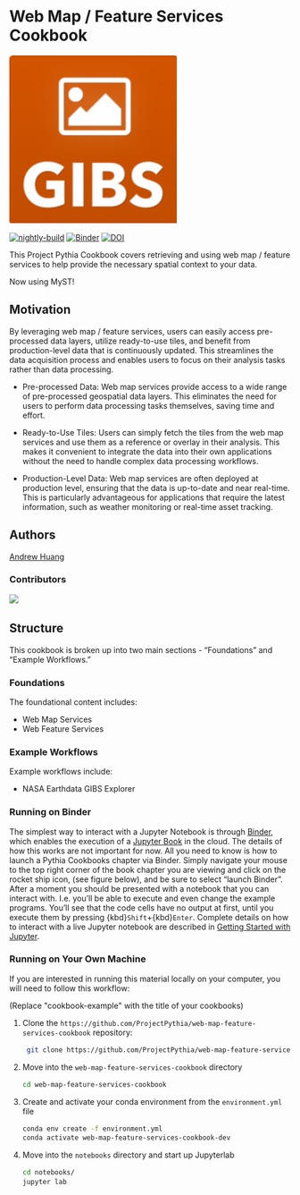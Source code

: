 # Web Map / Feature Services Cookbook

<img src="thumbnail.png" alt="thumbnail" width="300"/>

[![nightly-build](https://github.com/ProjectPythia/web-map-feature-services-cookbook/actions/workflows/nightly-build.yaml/badge.svg)](https://github.com/ProjectPythia/web-map-feature-services-cookbook/actions/workflows/nightly-build.yaml)
[![Binder](https://binder.projectpythia.org/badge_logo.svg)](https://binder.projectpythia.org/v2/gh/ProjectPythia/cookbook-template/main?labpath=notebooks)
[![DOI](https://zenodo.org/badge/653301659.svg)](https://zenodo.org/badge/latestdoi/653301659)

This Project Pythia Cookbook covers retrieving and using web map / feature services to help provide the necessary spatial context to your data.

Now using MyST!

## Motivation

By leveraging web map / feature services, users can easily access pre-processed data layers, utilize ready-to-use tiles, and benefit from production-level data that is continuously updated. This streamlines the data acquisition process and enables users to focus on their analysis tasks rather than data processing.

- Pre-processed Data: Web map services provide access to a wide range of pre-processed geospatial data layers. This eliminates the need for users to perform data processing tasks themselves, saving time and effort.

- Ready-to-Use Tiles: Users can simply fetch the tiles from the web map services and use them as a reference or overlay in their analysis. This makes it convenient to integrate the data into their own applications without the need to handle complex data processing workflows.

- Production-Level Data: Web map services are often deployed at production level, ensuring that the data is up-to-date and near real-time. This is particularly advantageous for applications that require the latest information, such as weather monitoring or real-time asset tracking.

## Authors

[Andrew Huang](https://github.com/ahuang11)

### Contributors

<a href="https://github.com/ProjectPythia/web-map-feature-services-cookbook/graphs/contributors">
  <img src="https://contrib.rocks/image?repo=ProjectPythia/web-map-feature-services-cookbook" />
</a>

## Structure

This cookbook is broken up into two main sections - “Foundations” and “Example Workflows.”

### Foundations

The foundational content includes:

- Web Map Services
- Web Feature Services

### Example Workflows

Example workflows include:

- NASA Earthdata GIBS Explorer

### Running on Binder

The simplest way to interact with a Jupyter Notebook is through
[Binder](https://binder.projectpythia.org/), which enables the execution of a
[Jupyter Book](https://jupyterbook.org) in the cloud. The details of how this works are not
important for now. All you need to know is how to launch a Pythia
Cookbooks chapter via Binder. Simply navigate your mouse to
the top right corner of the book chapter you are viewing and click
on the rocket ship icon, (see figure below), and be sure to select
“launch Binder”. After a moment you should be presented with a
notebook that you can interact with. I.e. you’ll be able to execute
and even change the example programs. You’ll see that the code cells
have no output at first, until you execute them by pressing
{kbd}`Shift`\+{kbd}`Enter`. Complete details on how to interact with
a live Jupyter notebook are described in [Getting Started with
Jupyter](https://foundations.projectpythia.org/foundations/getting-started-jupyter).

### Running on Your Own Machine

If you are interested in running this material locally on your computer, you will need to follow this workflow:

(Replace "cookbook-example" with the title of your cookbooks)

1. Clone the `https://github.com/ProjectPythia/web-map-feature-services-cookbook` repository:

   ```bash
    git clone https://github.com/ProjectPythia/web-map-feature-services-cookbook.git
   ```

1. Move into the `web-map-feature-services-cookbook` directory
   ```bash
   cd web-map-feature-services-cookbook
   ```
1. Create and activate your conda environment from the `environment.yml` file
   ```bash
   conda env create -f environment.yml
   conda activate web-map-feature-services-cookbook-dev
   ```
1. Move into the `notebooks` directory and start up Jupyterlab
   ```bash
   cd notebooks/
   jupyter lab
   ```
